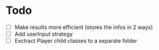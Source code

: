 # Todo
- [ ] Make results more efficient (stores the infos in 2 ways)
- [ ] Add userInput strategy
- [ ] Exctract Player child classes to a separate folder